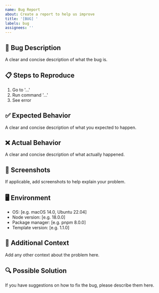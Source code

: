 ```yaml
---
name: Bug Report
about: Create a report to help us improve
title: '[BUG] '
labels: bug
assignees: ''
---
```


## 🐛 Bug Description

A clear and concise description of what the bug is.

## 📋 Steps to Reproduce

1. Go to '...'
2. Run command '...'
3. See error

## ✅ Expected Behavior

A clear and concise description of what you expected to happen.

## ❌ Actual Behavior

A clear and concise description of what actually happened.

## 📸 Screenshots

If applicable, add screenshots to help explain your problem.

## 🖥️ Environment

- OS: [e.g. macOS 14.0, Ubuntu 22.04]
- Node version: [e.g. 18.0.0]
- Package manager: [e.g. pnpm 8.0.0]
- Template version: [e.g. 1.1.0]

## 📝 Additional Context

Add any other context about the problem here.

## 🔍 Possible Solution

If you have suggestions on how to fix the bug, please describe them here.
